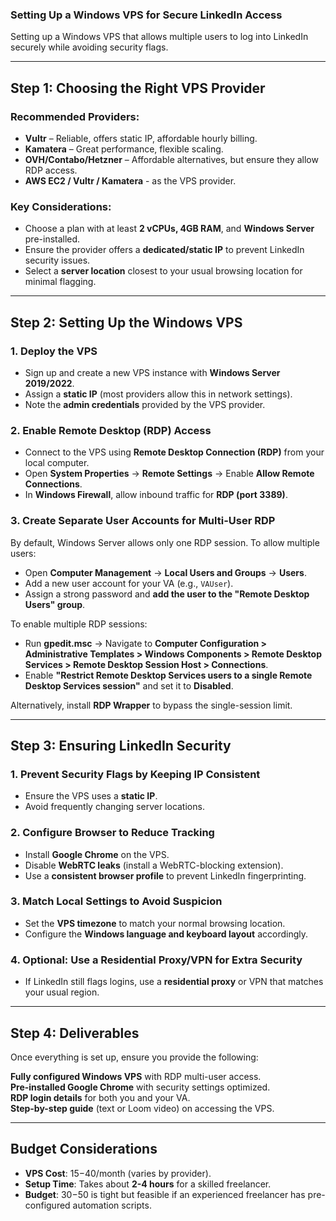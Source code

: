 ### **Setting Up a Windows VPS for Secure LinkedIn Access**  

Setting up a Windows VPS that allows multiple users to log into LinkedIn securely while avoiding security flags.  

---

## **Step 1: Choosing the Right VPS Provider**  

### **Recommended Providers:**  
- **Vultr** – Reliable, offers static IP, affordable hourly billing.  
- **Kamatera** – Great performance, flexible scaling.  
- **OVH/Contabo/Hetzner** – Affordable alternatives, but ensure they allow RDP access.
- **AWS EC2 / Vultr / Kamatera** - as the VPS provider.

### **Key Considerations:**  
- Choose a plan with at least **2 vCPUs, 4GB RAM**, and **Windows Server** pre-installed.  
- Ensure the provider offers a **dedicated/static IP** to prevent LinkedIn security issues.  
- Select a **server location** closest to your usual browsing location for minimal flagging.  

---

## **Step 2: Setting Up the Windows VPS**  

### **1. Deploy the VPS**  
- Sign up and create a new VPS instance with **Windows Server 2019/2022**.  
- Assign a **static IP** (most providers allow this in network settings).  
- Note the **admin credentials** provided by the VPS provider.  

### **2. Enable Remote Desktop (RDP) Access**  
- Connect to the VPS using **Remote Desktop Connection (RDP)** from your local computer.  
- Open **System Properties** → **Remote Settings** → Enable **Allow Remote Connections**.  
- In **Windows Firewall**, allow inbound traffic for **RDP (port 3389)**.  

### **3. Create Separate User Accounts for Multi-User RDP**  
By default, Windows Server allows only one RDP session. To allow multiple users:  
- Open **Computer Management** → **Local Users and Groups** → **Users**.  
- Add a new user account for your VA (e.g., `VAUser`).  
- Assign a strong password and **add the user to the "Remote Desktop Users" group**.  

To enable multiple RDP sessions:  
- Run **gpedit.msc** → Navigate to **Computer Configuration > Administrative Templates > Windows Components > Remote Desktop Services > Remote Desktop Session Host > Connections**.  
- Enable **"Restrict Remote Desktop Services users to a single Remote Desktop Services session"** and set it to **Disabled**.  

Alternatively, install **RDP Wrapper** to bypass the single-session limit.  

---

## **Step 3: Ensuring LinkedIn Security**  

### **1. Prevent Security Flags by Keeping IP Consistent**  
- Ensure the VPS uses a **static IP**.  
- Avoid frequently changing server locations.  

### **2. Configure Browser to Reduce Tracking**  
- Install **Google Chrome** on the VPS.  
- Disable **WebRTC leaks** (install a WebRTC-blocking extension).  
- Use a **consistent browser profile** to prevent LinkedIn fingerprinting.  

### **3. Match Local Settings to Avoid Suspicion**  
- Set the **VPS timezone** to match your normal browsing location.  
- Configure the **Windows language and keyboard layout** accordingly.  

### **4. Optional: Use a Residential Proxy/VPN for Extra Security**  
- If LinkedIn still flags logins, use a **residential proxy** or VPN that matches your usual region.  

---

## **Step 4: Deliverables**  

Once everything is set up, ensure you provide the following:  

**Fully configured Windows VPS** with RDP multi-user access.  
**Pre-installed Google Chrome** with security settings optimized.  
**RDP login details** for both you and your VA.  
**Step-by-step guide** (text or Loom video) on accessing the VPS.  

---

## **Budget Considerations**  

- **VPS Cost**: $15-$40/month (varies by provider).  
- **Setup Time**: Takes about **2-4 hours** for a skilled freelancer.  
- **Budget**: $30-$50 is tight but feasible if an experienced freelancer has pre-configured automation scripts.  
